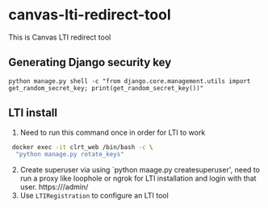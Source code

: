 # canvas-lti-redirect-tool
This is Canvas LTI redirect tool

## Generating Django security key

`python manage.py shell -c "from django.core.management.utils import get_random_secret_key; print(get_random_secret_key())"`

## LTI install
1. Need to run this command once in order for LTI to work
```sh
 docker exec -it clrt_web /bin/bash -c \
  "python manage.py rotate_keys" 
```  
2. Create superuser via using `python maage.py createsuperuser', need to run a proxy like loophole or ngrok for LTI installation and login with that user.
https://<url>/admin/
4. Use `LTIRegistration` to configure an LTI tool

